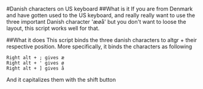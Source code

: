 #Danish characters on US keyboard
##What is it
If you are from Denmark and have gotten used to the US keyboard, and really really want to use the three important Danish character 'æøå' but you don't want to loose the layout, this script works well for that.

##What it does
This script binds the three danish characters to altgr + their respective position.
More specifically, it binds the characters as following 

```
Right alt + ; gives æ
Right alt + ' gives ø
Right alt + ] gives å
```

And it capitalizes them with the shift button
